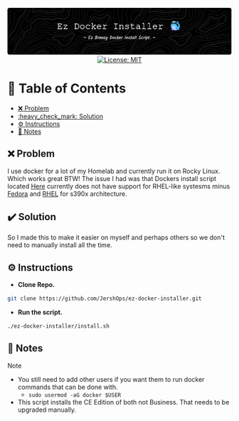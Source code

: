 <p align="center">
  <img src="./assets/images/github-header-image.png" alt="Header">
  <a href="https://github.com/ColoredBytes/Sempahore/blob/96113c308c5c5c57bb28591d058b2e90b2c65d33/LICENSE">
    <img src="https://img.shields.io/badge/License-MIT-yellow.svg" alt="License: MIT">
  </a>
</p>

# :link: Table of Contents

- [:x: Problem](#x-problem)
- [:heavy\_check\_mark: Solution](#heavy_check_mark-solution)
- [:gear: Instructions](#gear-instructions)
- [:memo: Notes](#memo-notes)


## :x: Problem

I use docker for a lot of my Homelab and currently run it on Rocky Linux. Which works great BTW! The issue I had was that Dockers install script located [Here](https://get.docker.com/) currently does not have support for RHEL-like systesms minus [Fedora](https://docs.docker.com/engine/install/fedora/) and [RHEL](https://docs.docker.com/engine/install/rhel/) for s390x architecture.

## :heavy_check_mark: Solution

So I made this to make it easier on myself and perhaps others so we don't need to manually install all the time. 

## :gear: Instructions

- **Clone Repo.**

```bash
git clone https://github.com/JershOps/ez-docker-installer.git
```
- **Run the script.**
 
 ```bash
./ez-docker-installer/install.sh
```

## :memo: Notes
> [!NOTE]
> - You still need to add other users if you want them to run docker commands that can be done with.
>    - `sudo usermod -aG docker $USER`<br>
> - This script installs the CE Edition of both not Business. That needs to be upgraded manually.


